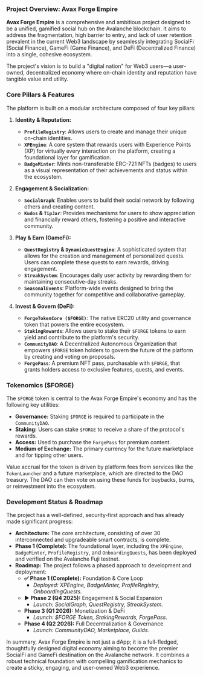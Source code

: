 ### **Project Overview: Avax Forge Empire**

**Avax Forge Empire** is a comprehensive and ambitious project designed to be a unified, gamified social hub on the Avalanche blockchain. It aims to address the fragmentation, high barrier to entry, and lack of user retention prevalent in the current Web3 landscape by seamlessly integrating SocialFi (Social Finance), GameFi (Game Finance), and DeFi (Decentralized Finance) into a single, cohesive ecosystem.

The project's vision is to build a "digital nation" for Web3 users—a user-owned, decentralized economy where on-chain identity and reputation have tangible value and utility.

### **Core Pillars & Features**

The platform is built on a modular architecture composed of four key pillars:

1.  **Identity & Reputation:**
    *   **`ProfileRegistry`**: Allows users to create and manage their unique on-chain identities.
    *   **`XPEngine`**: A core system that rewards users with Experience Points (XP) for virtually every interaction on the platform, creating a foundational layer for gamification.
    *   **`BadgeMinter`**: Mints non-transferable ERC-721 NFTs (badges) to users as a visual representation of their achievements and status within the ecosystem.

2.  **Engagement & Socialization:**
    *   **`SocialGraph`**: Enables users to build their social network by following others and creating content.
    *   **`Kudos` & `TipJar`**: Provides mechanisms for users to show appreciation and financially reward others, fostering a positive and interactive community.

3.  **Play & Earn (GameFi):**
    *   **`QuestRegistry` & `DynamicQuestEngine`**: A sophisticated system that allows for the creation and management of personalized quests. Users can complete these quests to earn rewards, driving engagement.
    *   **`StreakSystem`**: Encourages daily user activity by rewarding them for maintaining consecutive-day streaks.
    *   **`SeasonalEvents`**: Platform-wide events designed to bring the community together for competitive and collaborative gameplay.

4.  **Invest & Govern (DeFi):**
    *   **`ForgeTokenCore ($FORGE)`**: The native ERC20 utility and governance token that powers the entire ecosystem.
    *   **`StakingRewards`**: Allows users to stake their `$FORGE` tokens to earn yield and contribute to the platform's security.
    *   **`CommunityDAO`**: A Decentralized Autonomous Organization that empowers `$FORGE` token holders to govern the future of the platform by creating and voting on proposals.
    *   **`ForgePass`**: A premium NFT pass, purchasable with `$FORGE`, that grants holders access to exclusive features, quests, and events.

### **Tokenomics ($FORGE)**

The `$FORGE` token is central to the Avax Forge Empire's economy and has the following key utilities:
*   **Governance:** Staking `$FORGE` is required to participate in the `CommunityDAO`.
*   **Staking:** Users can stake `$FORGE` to receive a share of the protocol's rewards.
*   **Access:** Used to purchase the `ForgePass` for premium content.
*   **Medium of Exchange:** The primary currency for the future marketplace and for tipping other users.

Value accrual for the token is driven by platform fees from services like the `TokenLauncher` and a future marketplace, which are directed to the DAO treasury. The DAO can then vote on using these funds for buybacks, burns, or reinvestment into the ecosystem.

### **Development Status & Roadmap**

The project has a well-defined, security-first approach and has already made significant progress:
*   **Architecture:** The core architecture, consisting of over 30 interconnected and upgradeable smart contracts, is complete.
*   **Phase 1 (Complete):** The foundational layer, including the `XPEngine`, `BadgeMinter`, `ProfileRegistry`, and `OnboardingQuests`, has been deployed and verified on the Avalanche Fuji testnet.
*   **Roadmap:** The project follows a phased approach to development and deployment:
    *   **✅ Phase 1 (Complete):** Foundation & Core Loop
        *   *Deployed: XPEngine, BadgeMinter, ProfileRegistry, OnboardingQuests.*
    *   **▶️ Phase 2 (Q4 2025):** Engagement & Social Expansion
        *   *Launch: SocialGraph, QuestRegistry, StreakSystem.*
    *   **Phase 3 (Q1 2026):** Monetization & DeFi
        *   *Launch: $FORGE Token, StakingRewards, ForgePass.*
    *   **Phase 4 (Q2 2026):** Full Decentralization & Governance
        *   *Launch: CommunityDAO, Marketplace, Guilds.*

In summary, Avax Forge Empire is not just a dApp; it is a full-fledged, thoughtfully designed digital economy aiming to become the premier SocialFi and GameFi destination on the Avalanche network. It combines a robust technical foundation with compelling gamification mechanics to create a sticky, engaging, and user-owned Web3 experience.
